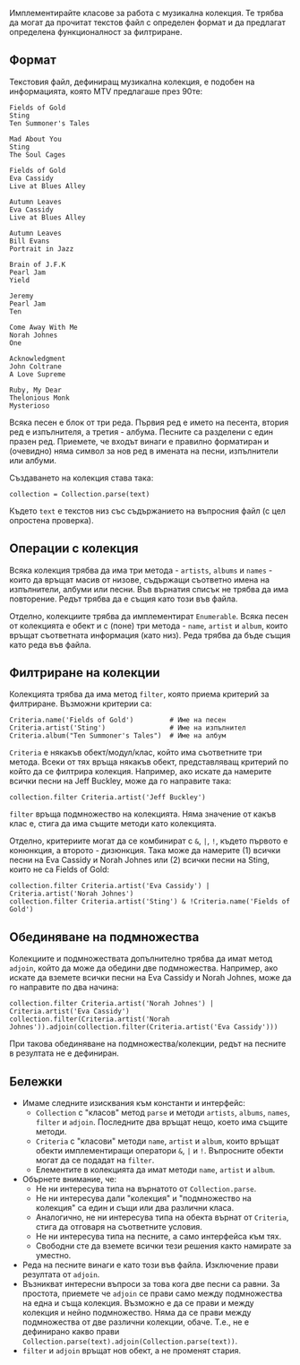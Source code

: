 Имплементирайте класове за работа с музикална колекция. Те трябва да могат да прочитат текстов файл с определен формат и да предлагат определена функционалност за филтриране.

## Формат

Текстовия файл, дефиниращ музикална колекция, е подобен на информацията, която MTV предлагаше през 90те:

    Fields of Gold
    Sting
    Ten Summoner's Tales

    Mad About You
    Sting
    The Soul Cages

    Fields of Gold
    Eva Cassidy
    Live at Blues Alley

    Autumn Leaves
    Eva Cassidy
    Live at Blues Alley

    Autumn Leaves
    Bill Evans
    Portrait in Jazz

    Brain of J.F.K
    Pearl Jam
    Yield

    Jeremy
    Pearl Jam
    Ten

    Come Away With Me
    Norah Johnes
    One

    Acknowledgment
    John Coltrane
    A Love Supreme

    Ruby, My Dear
    Thelonious Monk
    Mysterioso

Всяка песен е блок от три реда. Първия ред е името на песента, втория ред е изпълнителя, а третия - албума. Песните са разделени с един празен ред. Приемете, че входът винаги е правилно форматиран и (очевидно) няма символ за нов ред в имената на песни, изпълнители или албуми.

Създаването на колекция става така:

    collection = Collection.parse(text)

Където `text` е текстов низ със съдържанието на въпросния файл (с цел опростена проверка).

## Операции с колекция

Всяка колекция трябва да има три метода - `artists`, `albums` и `names` - които да връщат масив от низове, съдържащи съответно имена на изпълнители, албуми или песни. Във върнатия списък не трябва да има повторение. Редът трябва да е същия като този във файла.

Отделно, колекциите трябва да имплементират `Enumerable`. Всяка песен от колекцията е обект и с (поне) три метода - `name`, `artist` и `album`, които връщат съответната информация (като низ). Реда трябва да бъде същия като реда във файла.

## Филтриране на колекции

Колекцията трябва да има метод `filter`, която приема критерий за филтриране. Възможни критерии са:

    Criteria.name('Fields of Gold')         # Име на песен
    Criteria.artist('Sting')                # Име на изпълнител
    Criteria.album("Ten Summoner's Tales")  # Име на албум

`Criteria` е някакъв обект/модул/клас, който има съответните три метода. Всеки от тях връща някакъв обект, представляващ критерий по който да се филтрира колекция. Например, ако искате да намерите всички песни на Jeff Buckley, може да го направите така:

    collection.filter Criteria.artist('Jeff Buckley')

`filter` връща подмножество на колекцията. Няма значение от какъв клас е, стига да има същите методи като колекцията.

Отделно, критериите могат да се комбинират с `&`, `|`, `!`, където първото е конюнкция, а второто - дизюнкция. Така може да намерите (1) всички песни на Eva Cassidy и Norah Johnes или (2) всички песни на Sting, които не са Fields of Gold:

    collection.filter Criteria.artist('Eva Cassidy') | Criteria.artist('Norah Johnes')
    collection.filter Criteria.artist('Sting') & !Criteria.name('Fields of Gold')

## Обединяване на подмножества

Колекциите и подмножествата допълнително трябва да имат метод `adjoin`, който да може да обедини две подмножества. Например, ако искате да вземете всички песни на Eva Cassidy и Norah Johnes, може да го направите по два начина:

    collection.filter Criteria.artist('Norah Johnes') | Criteria.artist('Eva Cassidy')
    collection.filter(Criteria.artist('Norah Johnes')).adjoin(collection.filter(Criteria.artist('Eva Cassidy')))

При такова обединяване на подмножества/колекции, редът на песните в резултата не е дефиниран.

## Бележки

* Имаме следните изисквания към константи и интерфейс:
  * `Collection` с "класов" метод `parse` и методи `artists`, `albums`, `names`, `filter` и `adjoin`. Последните два връщат нещо, което има същите методи.
  * `Criteria` с "класови" методи `name`, `artist` и `album`, които връщат обекти имплементиращи оператори `&`, `|` и `!`. Въпросните обекти могат да се подадат на `filter`.
  * Елементите в колекцията да имат методи `name`, `artist` и `album`.
* Обърнете внимание, че:
  * Не ни интересува типа на върнатото от `Collection.parse`.
  * Не ни интересува дали "колекция" и "подмножество на колекция" са един и същи или два различни класа.
  * Аналогично, не ни интересува типа на обекта върнат от `Criteria`, стига да отговаря на съответните условия.
  * Не ни интересува типа на песните, а само интерфейса към тях.
  * Свободни сте да вземете всички тези решения както намирате за уместно.
* Реда на песните винаги е като този във файла. Изключение прави резултата от `adjoin`.
* Възникват интересни въпроси за това кога две песни са равни. За простота, приемете че `adjoin` се прави само между подмножества на една и съща колекция. Възможно е да се прави и между колекция и нейно подмножество. Няма да се прави между подмножества от две различни колекции, обаче. Т.е., не е дефинирано какво прави `Collection.parse(text).adjoin(Collection.parse(text))`.
* `filter` и `adjoin` връщат нов обект, а не променят стария.

